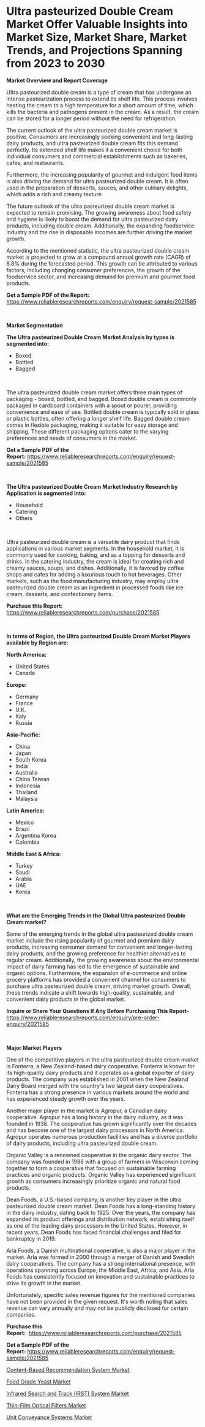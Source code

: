 <p><h1>Ultra pasteurized Double Cream Market Offer Valuable Insights into Market Size, Market Share, Market Trends, and Projections Spanning from 2023 to 2030</h1></p><p><strong>Market Overview and Report Coverage</strong></p>
<p><p>Ultra pasteurized double cream is a type of cream that has undergone an intense pasteurization process to extend its shelf life. This process involves heating the cream to a high temperature for a short amount of time, which kills the bacteria and pathogens present in the cream. As a result, the cream can be stored for a longer period without the need for refrigeration.</p><p>The current outlook of the ultra pasteurized double cream market is positive. Consumers are increasingly seeking convenient and long-lasting dairy products, and ultra pasteurized double cream fits this demand perfectly. Its extended shelf life makes it a convenient choice for both individual consumers and commercial establishments such as bakeries, cafes, and restaurants.</p><p>Furthermore, the increasing popularity of gourmet and indulgent food items is also driving the demand for ultra pasteurized double cream. It is often used in the preparation of desserts, sauces, and other culinary delights, which adds a rich and creamy texture.</p><p>The future outlook of the ultra pasteurized double cream market is expected to remain promising. The growing awareness about food safety and hygiene is likely to boost the demand for ultra pasteurized dairy products, including double cream. Additionally, the expanding foodservice industry and the rise in disposable incomes are further driving the market growth.</p><p>According to the mentioned statistic, the ultra pasteurized double cream market is projected to grow at a compound annual growth rate (CAGR) of 8.8% during the forecasted period. This growth can be attributed to various factors, including changing consumer preferences, the growth of the foodservice sector, and increasing demand for premium and gourmet food products.</p></p>
<p><strong>Get a Sample PDF of the Report:</strong> <a href="https://www.reliableresearchreports.com/enquiry/request-sample/2021585">https://www.reliableresearchreports.com/enquiry/request-sample/2021585</a></p>
<p>&nbsp;</p>
<p><strong>Market Segmentation</strong></p>
<p><strong>The Ultra pasteurized Double Cream Market Analysis by types is segmented into:</strong></p>
<p><ul><li>Boxed</li><li>Bottled</li><li>Bagged</li></ul></p>
<p>&nbsp;</p>
<p><p>The ultra pasteurized double cream market offers three main types of packaging - boxed, bottled, and bagged. Boxed double cream is commonly packaged in cardboard containers with a spout or pourer, providing convenience and ease of use. Bottled double cream is typically sold in glass or plastic bottles, often offering a longer shelf life. Bagged double cream comes in flexible packaging, making it suitable for easy storage and shipping. These different packaging options cater to the varying preferences and needs of consumers in the market.</p></p>
<p><strong>Get a Sample PDF of the Report:</strong>&nbsp;<a href="https://www.reliableresearchreports.com/enquiry/request-sample/2021585">https://www.reliableresearchreports.com/enquiry/request-sample/2021585</a></p>
<p>&nbsp;</p>
<p><strong>The Ultra pasteurized Double Cream Market Industry Research by Application is segmented into:</strong></p>
<p><ul><li>Household</li><li>Catering</li><li>Others</li></ul></p>
<p>&nbsp;</p>
<p><p>Ultra pasteurized double cream is a versatile dairy product that finds applications in various market segments. In the household market, it is commonly used for cooking, baking, and as a topping for desserts and drinks. In the catering industry, the cream is ideal for creating rich and creamy sauces, soups, and dishes. Additionally, it is favored by coffee shops and cafes for adding a luxurious touch to hot beverages. Other markets, such as the food manufacturing industry, may employ ultra pasteurized double cream as an ingredient in processed foods like ice cream, desserts, and confectionery items.</p></p>
<p><strong>Purchase this Report:</strong>&nbsp; <a href="https://www.reliableresearchreports.com/purchase/2021585">https://www.reliableresearchreports.com/purchase/2021585</a></p>
<p>&nbsp;</p>
<p><strong>In terms of Region, the Ultra pasteurized Double Cream Market Players available by Region are:</strong></p>
<p>
    <p> <strong> North America: </strong>
        <ul>
            <li>United States</li>
            <li>Canada</li>
        </ul>
        </p> 
    <p> <strong> Europe: </strong>
        <ul>
            <li>Germany</li>
            <li>France</li>
            <li>U.K.</li>
            <li>Italy</li>
            <li>Russia</li>
        </ul>
        </p> 
    <p> <strong> Asia-Pacific: </strong>
        <ul>
            <li>China</li>
            <li>Japan</li>
            <li>South Korea</li>
            <li>India</li>
            <li>Australia</li>
            <li>China Taiwan</li>
            <li>Indonesia</li>
            <li>Thailand</li>
            <li>Malaysia</li>
        </ul>
        </p> 
    <p> <strong> Latin America: </strong>
        <ul>
            <li>Mexico</li>
            <li>Brazil</li>
            <li>Argentina Korea</li>
            <li>Colombia</li>
        </ul>
        </p> 
    <p> <strong> Middle East & Africa: </strong>
        <ul>
            <li>Turkey</li>
            <li>Saudi</li>
            <li>Arabia</li>
            <li>UAE</li>
            <li>Korea</li>
        </ul>
    </p>
    </p>
<p>&nbsp;</p>
<p><strong>What are the Emerging Trends in the Global Ultra pasteurized Double Cream market?</strong></p>
<p><p>Some of the emerging trends in the global ultra pasteurized double cream market include the rising popularity of gourmet and premium dairy products, increasing consumer demand for convenient and longer-lasting dairy products, and the growing preference for healthier alternatives to regular cream. Additionally, the growing awareness about the environmental impact of dairy farming has led to the emergence of sustainable and organic options. Furthermore, the expansion of e-commerce and online grocery platforms has provided a convenient channel for consumers to purchase ultra pasteurized double cream, driving market growth. Overall, these trends indicate a shift towards high-quality, sustainable, and convenient dairy products in the global market.</p></p>
<p><strong>Inquire or Share Your Questions If Any Before Purchasing This Report</strong>- <a href="https://www.reliableresearchreports.com/enquiry/pre-order-enquiry/2021585">https://www.reliableresearchreports.com/enquiry/pre-order-enquiry/2021585</a></p>
<p>&nbsp;</p>
<p><strong>Major Market Players</strong></p>
<p><p>One of the competitive players in the ultra pasteurized double cream market is Fonterra, a New Zealand-based dairy cooperative. Fonterra is known for its high-quality dairy products and it operates as a global exporter of dairy products. The company was established in 2001 when the New Zealand Dairy Board merged with the country's two largest dairy cooperatives. Fonterra has a strong presence in various markets around the world and has experienced steady growth over the years.</p><p>Another major player in the market is Agropur, a Canadian dairy cooperative. Agropur has a long history in the dairy industry, as it was founded in 1938. The cooperative has grown significantly over the decades and has become one of the largest dairy processors in North America. Agropur operates numerous production facilities and has a diverse portfolio of dairy products, including ultra pasteurized double cream.</p><p>Organic Valley is a renowned cooperative in the organic dairy sector. The company was founded in 1988 with a group of farmers in Wisconsin coming together to form a cooperative that focused on sustainable farming practices and organic products. Organic Valley has experienced significant growth as consumers increasingly prioritize organic and natural food products.</p><p>Dean Foods, a U.S.-based company, is another key player in the ultra pasteurized double cream market. Dean Foods has a long-standing history in the dairy industry, dating back to 1925. Over the years, the company has expanded its product offerings and distribution network, establishing itself as one of the leading dairy processors in the United States. However, in recent years, Dean Foods has faced financial challenges and filed for bankruptcy in 2019.</p><p>Arla Foods, a Danish multinational cooperative, is also a major player in the market. Arla was formed in 2000 through a merger of Danish and Swedish dairy cooperatives. The company has a strong international presence, with operations spanning across Europe, the Middle East, Africa, and Asia. Arla Foods has consistently focused on innovation and sustainable practices to drive its growth in the market.</p><p>Unfortunately, specific sales revenue figures for the mentioned companies have not been provided in the given request. It's worth noting that sales revenue can vary annually and may not be publicly disclosed for certain companies.</p></p>
<p><strong>Purchase this Report:</strong>&nbsp;&nbsp;<a href="https://www.reliableresearchreports.com/purchase/2021585">https://www.reliableresearchreports.com/purchase/2021585</a></p>
<p></p>
<p><strong>Get a Sample PDF of the Report:</strong>&nbsp;<a href="https://www.reliableresearchreports.com/enquiry/request-sample/2021585">https://www.reliableresearchreports.com/enquiry/request-sample/2021585</a></p>
<p><p><a href="https://medium.com/@carolynfuller1997/content-based-recommendation-system-market-the-key-to-successful-business-strategy-forecast-till-210482840acb">Content-Based Recommendation System Market</a></p><p><a href="https://medium.com/@debradaniels04/food-grade-yeast-market-comprehensive-assessment-by-type-application-and-geography-59e6ff80b271">Food Grade Yeast Market</a></p><p><a href="https://medium.com/@crystalellis1905/infrared-search-and-track-irst-system-market-comprehensive-assessment-by-type-application-and-8be152f1324b">Infrared Search and Track (IRST) System Market</a></p><p><a href="https://medium.com/@barbarafranklin1904/thin-film-optical-filters-market-analysis-and-sze-forecasted-for-period-from-2023-to-2030-08dc0c5a65d3">Thin-Film Optical Filters Market</a></p><p><a href="https://medium.com/@janicegriffin2022/unit-conveyance-systems-market-size-and-market-trends-complete-industry-overview-2023-to-2030-11d60e689f06">Unit Conveyance Systems Market</a></p></p>